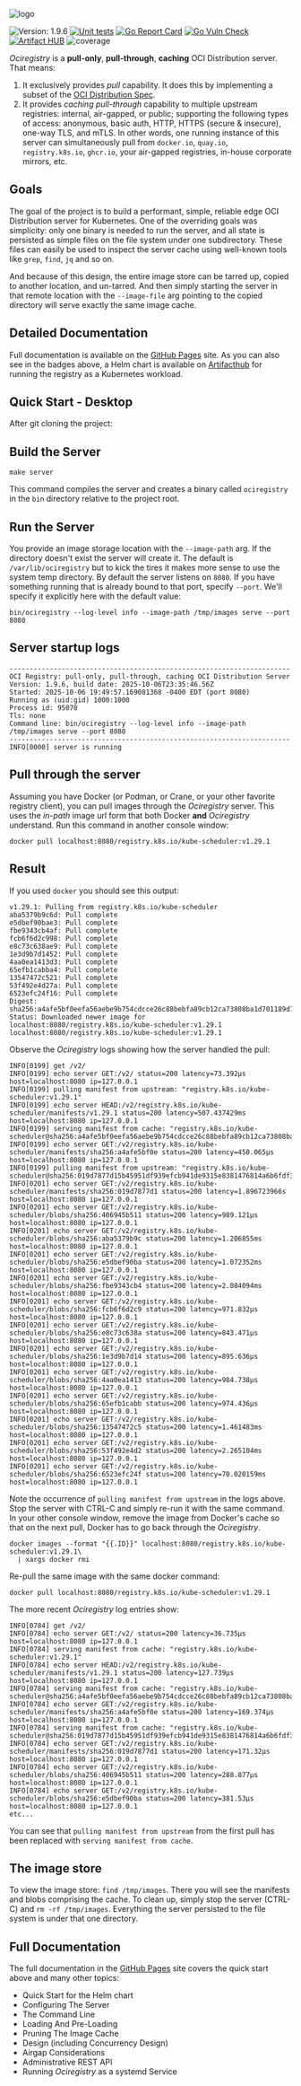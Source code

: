 ![logo](resources/ociregistry.logo.png)

![Version: 1.9.6](https://img.shields.io/badge/Version-1.9.6-informational?style=rounded-square)
[![Unit tests](https://github.com/aceeric/ociregistry/actions/workflows/unit-test.yml/badge.svg)](https://github.com/aceeric/ociregistry/actions/workflows/unit-test.yml)
[![Go Report Card](https://goreportcard.com/badge/github.com/aceeric/ociregistry)](https://goreportcard.com/report/github.com/aceeric/ociregistry)
[![Go Vuln Check](https://github.com/aceeric/ociregistry/actions/workflows/vulncheck.yml/badge.svg)](https://github.com/aceeric/ociregistry/actions/workflows/vulncheck.yml)
[![Artifact HUB](https://img.shields.io/endpoint?url=https://artifacthub.io/badge/repository/ociregistry)](https://artifacthub.io/packages/search?repo=ociregistry)
![coverage](https://raw.githubusercontent.com/aceeric/ociregistry/badges/.badges/main/coverage.svg)

_Ociregistry_ is a **pull-only**, **pull-through**, **caching** OCI Distribution server. That means:

1. It exclusively provides _pull_ capability. It does this by implementing a subset of the [OCI Distribution Spec](https://github.com/opencontainers/distribution-spec).
2. It provides *caching pull-through* capability to multiple upstream registries: internal, air-gapped, or public; supporting the following types of access: anonymous, basic auth, HTTP, HTTPS (secure & insecure), one-way TLS, and mTLS. In other words, one running instance of this server can simultaneously pull from `docker.io`, `quay.io`, `registry.k8s.io`, `ghcr.io`, your air-gapped registries, in-house corporate mirrors, etc.

## Goals

The goal of the project is to build a performant, simple, reliable edge OCI Distribution server for Kubernetes. One of the overriding goals was simplicity: only one binary is needed to run the server, and all state is persisted as simple files on the file system under one subdirectory. These files can easily be used to inspect the server cache using well-known tools like `grep`, `find`, `jq` and so on.

And because of this design, the entire image store can be tarred up, copied to another location, and un-tarred. And then simply starting the server in that remote location with the `--image-file` arg pointing to the copied directory will serve exactly the same image cache.

## Detailed Documentation

Full documentation is available on the [GitHub Pages](https://aceeric.github.io/ociregistry) site. As you can also see in the badges above, a Helm chart is available on [Artifacthub](https://artifacthub.io/packages/search?repo=ociregistry) for running the registry as a Kubernetes workload.

## Quick Start - Desktop

After git cloning the project:

## Build the Server
```shell
make server
```

This command compiles the server and creates a binary called `ociregistry` in the `bin` directory relative to the project root.

## Run the Server

You provide an image storage location with the `--image-path` arg. If the directory doesn't exist the server will create it. The default is `/var/lib/ociregistry` but to kick the tires it makes more sense to use the system temp directory. By default the server listens on `8080`. If you have something running that is already bound to that port, specify `--port`. We'll specify it explicitly here with the default value:

```shell
bin/ociregistry --log-level info --image-path /tmp/images serve --port 8080
```

## Server startup logs

```shell
----------------------------------------------------------------------
OCI Registry: pull-only, pull-through, caching OCI Distribution Server
Version: 1.9.6, build date: 2025-10-06T23:35:46.56Z
Started: 2025-10-06 19:49:57.169081368 -0400 EDT (port 8080)
Running as (uid:gid) 1000:1000
Process id: 95070
Tls: none
Command line: bin/ociregistry --log-level info --image-path /tmp/images serve --port 8080
----------------------------------------------------------------------
INFO[0000] server is running                            
```

## Pull through the server

Assuming you have Docker (or Podman, or Crane, or your other favorite registry client), you can pull images through the _Ociregistry_ server. This uses the _in-path_ image url form that both Docker **and** _Ociregistry_ understand. Run this command in another console window:

```shell
docker pull localhost:8080/registry.k8s.io/kube-scheduler:v1.29.1
```

## Result

If you used `docker` you should see this output:

```shell
v1.29.1: Pulling from registry.k8s.io/kube-scheduler
aba5379b9c6d: Pull complete 
e5dbef90bae3: Pull complete 
fbe9343cb4af: Pull complete 
fcb6f6d2c998: Pull complete 
e8c73c638ae9: Pull complete 
1e3d9b7d1452: Pull complete 
4aa0ea1413d3: Pull complete 
65efb1cabba4: Pull complete 
13547472c521: Pull complete 
53f492e4d27a: Pull complete 
6523efc24f16: Pull complete 
Digest: sha256:a4afe5bf0eefa56aebe9b754cdcce26c88bebfa89cb12ca73808ba1d701189d7
Status: Downloaded newer image for localhost:8080/registry.k8s.io/kube-scheduler:v1.29.1
localhost:8080/registry.k8s.io/kube-scheduler:v1.29.1
```

Observe the _Ociregistry_ logs showing how the server handled the pull:

```shell
INFO[0199] get /v2/                                     
INFO[0199] echo server GET:/v2/ status=200 latency=73.392µs host=localhost:8080 ip=127.0.0.1 
INFO[0199] pulling manifest from upstream: "registry.k8s.io/kube-scheduler:v1.29.1" 
INFO[0199] echo server HEAD:/v2/registry.k8s.io/kube-scheduler/manifests/v1.29.1 status=200 latency=507.437429ms host=localhost:8080 ip=127.0.0.1 
INFO[0199] serving manifest from cache: "registry.k8s.io/kube-scheduler@sha256:a4afe5bf0eefa56aebe9b754cdcce26c88bebfa89cb12ca73808ba1d701189d7" 
INFO[0199] echo server GET:/v2/registry.k8s.io/kube-scheduler/manifests/sha256:a4afe5bf0e status=200 latency=450.065µs host=localhost:8080 ip=127.0.0.1 
INFO[0199] pulling manifest from upstream: "registry.k8s.io/kube-scheduler@sha256:019d7877d15b45951df939efcb941de9315e8381476814a6b6fdf34fc1bee24c" 
INFO[0201] echo server GET:/v2/registry.k8s.io/kube-scheduler/manifests/sha256:019d7877d1 status=200 latency=1.896723966s host=localhost:8080 ip=127.0.0.1 
INFO[0201] echo server GET:/v2/registry.k8s.io/kube-scheduler/blobs/sha256:406945b511 status=200 latency=989.121µs host=localhost:8080 ip=127.0.0.1 
INFO[0201] echo server GET:/v2/registry.k8s.io/kube-scheduler/blobs/sha256:aba5379b9c status=200 latency=1.206855ms host=localhost:8080 ip=127.0.0.1 
INFO[0201] echo server GET:/v2/registry.k8s.io/kube-scheduler/blobs/sha256:e5dbef90ba status=200 latency=1.072352ms host=localhost:8080 ip=127.0.0.1 
INFO[0201] echo server GET:/v2/registry.k8s.io/kube-scheduler/blobs/sha256:fbe9343cb4 status=200 latency=2.084094ms host=localhost:8080 ip=127.0.0.1 
INFO[0201] echo server GET:/v2/registry.k8s.io/kube-scheduler/blobs/sha256:fcb6f6d2c9 status=200 latency=971.832µs host=localhost:8080 ip=127.0.0.1 
INFO[0201] echo server GET:/v2/registry.k8s.io/kube-scheduler/blobs/sha256:e8c73c638a status=200 latency=843.471µs host=localhost:8080 ip=127.0.0.1 
INFO[0201] echo server GET:/v2/registry.k8s.io/kube-scheduler/blobs/sha256:1e3d9b7d14 status=200 latency=895.636µs host=localhost:8080 ip=127.0.0.1 
INFO[0201] echo server GET:/v2/registry.k8s.io/kube-scheduler/blobs/sha256:4aa0ea1413 status=200 latency=984.738µs host=localhost:8080 ip=127.0.0.1 
INFO[0201] echo server GET:/v2/registry.k8s.io/kube-scheduler/blobs/sha256:65efb1cabb status=200 latency=974.436µs host=localhost:8080 ip=127.0.0.1 
INFO[0201] echo server GET:/v2/registry.k8s.io/kube-scheduler/blobs/sha256:13547472c5 status=200 latency=1.461483ms host=localhost:8080 ip=127.0.0.1 
INFO[0201] echo server GET:/v2/registry.k8s.io/kube-scheduler/blobs/sha256:53f492e4d2 status=200 latency=2.265104ms host=localhost:8080 ip=127.0.0.1 
INFO[0201] echo server GET:/v2/registry.k8s.io/kube-scheduler/blobs/sha256:6523efc24f status=200 latency=70.020159ms host=localhost:8080 ip=127.0.0.1 
```

Note the occurrence of `pulling manifest from upstream` in the logs above. Stop the server with CTRL-C and simply re-run it with the same command. In your other console window, remove the image from Docker's cache so that on the next pull, Docker has to go back through the _Ociregistry_.

```shell
docker images --format "{{.ID}}" localhost:8080/registry.k8s.io/kube-scheduler:v1.29.1\
  | xargs docker rmi
```

Re-pull the same image with the same docker command:
```shell
docker pull localhost:8080/registry.k8s.io/kube-scheduler:v1.29.1
```

The more recent _Ociregistry_ log entries show:

```shell
INFO[0784] get /v2/                                     
INFO[0784] echo server GET:/v2/ status=200 latency=36.735µs host=localhost:8080 ip=127.0.0.1 
INFO[0784] serving manifest from cache: "registry.k8s.io/kube-scheduler:v1.29.1" 
INFO[0784] echo server HEAD:/v2/registry.k8s.io/kube-scheduler/manifests/v1.29.1 status=200 latency=127.739µs host=localhost:8080 ip=127.0.0.1 
INFO[0784] serving manifest from cache: "registry.k8s.io/kube-scheduler@sha256:a4afe5bf0eefa56aebe9b754cdcce26c88bebfa89cb12ca73808ba1d701189d7" 
INFO[0784] echo server GET:/v2/registry.k8s.io/kube-scheduler/manifests/sha256:a4afe5bf0e status=200 latency=169.374µs host=localhost:8080 ip=127.0.0.1 
INFO[0784] serving manifest from cache: "registry.k8s.io/kube-scheduler@sha256:019d7877d15b45951df939efcb941de9315e8381476814a6b6fdf34fc1bee24c" 
INFO[0784] echo server GET:/v2/registry.k8s.io/kube-scheduler/manifests/sha256:019d7877d1 status=200 latency=171.32µs host=localhost:8080 ip=127.0.0.1 
INFO[0784] echo server GET:/v2/registry.k8s.io/kube-scheduler/blobs/sha256:406945b511 status=200 latency=288.877µs host=localhost:8080 ip=127.0.0.1 
INFO[0784] echo server GET:/v2/registry.k8s.io/kube-scheduler/blobs/sha256:e5dbef90ba status=200 latency=381.53µs host=localhost:8080 ip=127.0.0.1 
etc...
```

You can see that `pulling manifest from upstream` from the first pull has been replaced with `serving manifest from cache`.

## The image store

To view the image store: `find /tmp/images`. There you will see the manifests and blobs comprising the cache. To clean up, simply stop the server (CTRL-C) and `rm -rf /tmp/images`. Everything the server persisted to the file system is under that one directory.

## Full Documentation

The full documentation in the [GitHub Pages](https://aceeric.github.io/ociregistry) site covers the quick start above and many other topics:

* Quick Start for the Helm chart
* Configuring The Server
* The Command Line
* Loading And Pre-Loading
* Pruning The Image Cache
* Design (including Concurrency Design)
* Airgap Considerations
* Administrative REST API
* Running _Ociregistry_ as a systemd Service
